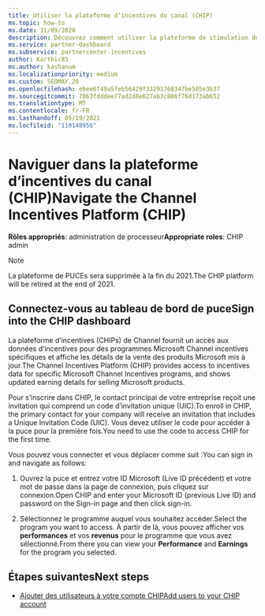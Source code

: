 ```yaml
---
title: Utiliser la plateforme d’incentives du canal (CHIP)
ms.topic: how-to
ms.date: 11/09/2020
description: Découvrez comment utiliser la plateforme de stimulation de canal (CHIP) pour votre travail d’incentives. Notez que cette plateforme sera supprimée à la fin du 2021.
ms.service: partner-dashboard
ms.subservice: partnercenter-incentives
author: Karthic83
ms.author: kashanum
ms.localizationpriority: medium
ms.custom: SEOMAY.20
ms.openlocfilehash: ebee6f49a57eb56429f33291768347be505e3b37
ms.sourcegitcommit: 7063fdddee77ad2d8e627ab3c806f76d173ab652
ms.translationtype: MT
ms.contentlocale: fr-FR
ms.lasthandoff: 05/19/2021
ms.locfileid: "110148956"
---
```

# <a name="navigate-the-channel-incentives-platform-chip"></a><span data-ttu-id="1f591-104">Naviguer dans la plateforme d’incentives du canal (CHIP)</span><span class="sxs-lookup"><span data-stu-id="1f591-104">Navigate the Channel Incentives Platform (CHIP)</span></span>

<span data-ttu-id="1f591-105">**Rôles appropriés**: administration de processeur</span><span class="sxs-lookup"><span data-stu-id="1f591-105">**Appropriate roles**: CHIP admin</span></span>

>[!NOTE]
><span data-ttu-id="1f591-106">La plateforme de PUCEs sera supprimée à la fin du 2021.</span><span class="sxs-lookup"><span data-stu-id="1f591-106">The CHIP platform will be retired at the end of 2021.</span></span>

## <a name="sign-into-the-chip-dashboard"></a><span data-ttu-id="1f591-107">Connectez-vous au tableau de bord de puce</span><span class="sxs-lookup"><span data-stu-id="1f591-107">Sign into the CHIP dashboard</span></span>

<span data-ttu-id="1f591-108">La plateforme d’incentives (CHIPs) de Channel fournit un accès aux données d’incentives pour des programmes Microsoft Channel incentives spécifiques et affiche les détails de la vente des produits Microsoft mis à jour.</span><span class="sxs-lookup"><span data-stu-id="1f591-108">The Channel Incentives Platform (CHIP) provides access to incentives data for specific Microsoft Channel Incentives programs, and shows updated earning details for selling Microsoft products.</span></span>

<span data-ttu-id="1f591-109">Pour s’inscrire dans CHIP, le contact principal de votre entreprise reçoit une invitation qui comprend un code d’invitation unique (UIC).</span><span class="sxs-lookup"><span data-stu-id="1f591-109">To enroll in CHIP, the primary contact for your company will receive an invitation that includes a Unique Invitation Code (UIC).</span></span> <span data-ttu-id="1f591-110">Vous devez utiliser le code pour accéder à la puce pour la première fois.</span><span class="sxs-lookup"><span data-stu-id="1f591-110">You need to use the code to access CHIP for the first time.</span></span>


<span data-ttu-id="1f591-111">Vous pouvez vous connecter et vous déplacer comme suit :</span><span class="sxs-lookup"><span data-stu-id="1f591-111">You can sign in and navigate as follows:</span></span>

1. <span data-ttu-id="1f591-112">Ouvrez la puce et entrez votre ID Microsoft (Live ID précédent) et votre mot de passe dans la page de connexion, puis cliquez sur connexion.</span><span class="sxs-lookup"><span data-stu-id="1f591-112">Open CHIP and enter your Microsoft ID (previous Live ID) and password on the Sign-in page and then click sign-in.</span></span>
 
1. <span data-ttu-id="1f591-113">Sélectionnez le programme auquel vous souhaitez accéder.</span><span class="sxs-lookup"><span data-stu-id="1f591-113">Select the program you want to access.</span></span>
<span data-ttu-id="1f591-114">À partir de là, vous pouvez afficher vos **performances** et vos **revenus** pour le programme que vous avez sélectionné.</span><span class="sxs-lookup"><span data-stu-id="1f591-114">From there you can view your **Performance** and **Earnings** for the program you selected.</span></span> 

## <a name="next-steps"></a><span data-ttu-id="1f591-115">Étapes suivantes</span><span class="sxs-lookup"><span data-stu-id="1f591-115">Next steps</span></span>

- [<span data-ttu-id="1f591-116">Ajouter des utilisateurs à votre compte CHIP</span><span class="sxs-lookup"><span data-stu-id="1f591-116">Add users to your CHIP account</span></span>](chip-users.md)